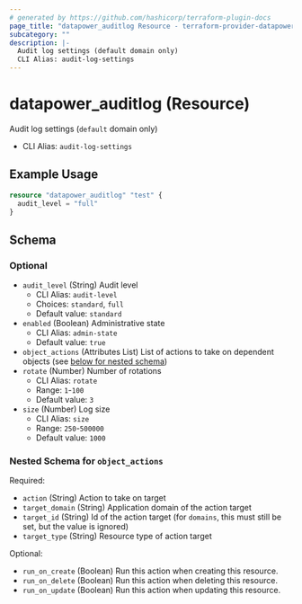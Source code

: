 ```yaml
---
# generated by https://github.com/hashicorp/terraform-plugin-docs
page_title: "datapower_auditlog Resource - terraform-provider-datapower"
subcategory: ""
description: |-
  Audit log settings (default domain only)
  CLI Alias: audit-log-settings
---
```


# datapower_auditlog (Resource)

Audit log settings (`default` domain only)
  - CLI Alias: `audit-log-settings`

## Example Usage

```terraform
resource "datapower_auditlog" "test" {
  audit_level = "full"
}
```

<!-- schema generated by tfplugindocs -->
## Schema

### Optional

- `audit_level` (String) Audit level
  - CLI Alias: `audit-level`
  - Choices: `standard`, `full`
  - Default value: `standard`
- `enabled` (Boolean) Administrative state
  - CLI Alias: `admin-state`
  - Default value: `true`
- `object_actions` (Attributes List) List of actions to take on dependent objects (see [below for nested schema](#nestedatt--object_actions))
- `rotate` (Number) Number of rotations
  - CLI Alias: `rotate`
  - Range: `1`-`100`
  - Default value: `3`
- `size` (Number) Log size
  - CLI Alias: `size`
  - Range: `250`-`500000`
  - Default value: `1000`

<a id="nestedatt--object_actions"></a>
### Nested Schema for `object_actions`

Required:

- `action` (String) Action to take on target
- `target_domain` (String) Application domain of the action target
- `target_id` (String) Id of the action target (for `domains`, this must still be set, but the value is ignored)
- `target_type` (String) Resource type of action target

Optional:

- `run_on_create` (Boolean) Run this action when creating this resource.
- `run_on_delete` (Boolean) Run this action when deleting this resource.
- `run_on_update` (Boolean) Run this action when updating this resource.
